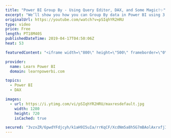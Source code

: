 ```yaml
---
title: "Power BI Group By - Using Query Editor, DAX, and Some Magic!✨"
excerpt: "We’ll show you how you can Group By data in Power BI using 3 easy ways. 👉 Download Power BI File in Video at https://web.learnpowerbi.com/download/ We’d cover the 3 different ways you can use Group By to summarize your data:  • Group By Using Query Editor • Group By Using DAX SUMMARIZECOLUMNS • Group"
originalUrl: https://youtube.com/watch?v=pSIqhYR2HRU
type: video
price: Free
length: PT18M40S
publishedDateTime: 2019-04-17T04:50:06Z
heat: 53

featuredContent: "<iframe width=\"800\" height=\"500\" frameborder=\"0\" src=\"https://www.youtube.com/embed/pSIqhYR2HRU\" allow=\"accelerometer; autoplay; encrypted-media; gyroscope; picture-in-picture\" allowfullscreen></iframe>"

provider:
  name: Learn Power BI
  domain: learnpowerbi.com

topics:
  - Power BI
  - DAX

images:
  - url: https://i.ytimg.com/vi/pSIqhYR2HRU/maxresdefault.jpg
    width: 1280
    height: 720
    isCached: true

secured: "3vzxZR/6pwdYFdjcyh/k1aH9I5uIa/rrKqCF/XcdNm5a8h5G7mBAolAxrxfjIdOpjbwo6hA9kh3gok1YRW9B4L1dwVhiOQRdCNCZC4YNM+5rFxSSIIlMGuUcO68ruVlIWIYmYw9A67TJWfjeGkvLAkCv/9/D4m8E9QwkuWd/cLkiSpasWOChWCZDFgWFV6Zwijx7fzQMCVotode+lo/+3d1HR5K1x4ICFZUjxnOaBkPvvRcaqszm7MXGKRxSn0W3FoREcvguISldaaei16eGjQMB6GIwzhkEoOF9BjcAV1LwaAJ5szEOMwEKYYVu0tVAS55GFqGQBevvQuLHWMfaSRxf/YwxD2aIHbAXIi880Eahm+HMoBqqlRzKfdZQxornR3GAd6wanO5Q3OdNrqH1+nfkifUfL8ZZukJBF1r8cUdIkDEQevJhu5w/pdUV9nyC;VHrSiX9c6MI0GKj75226tw=="
---
```


